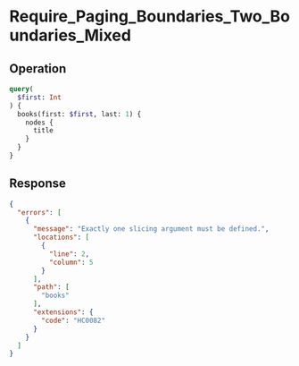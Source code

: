 # Require_Paging_Boundaries_Two_Boundaries_Mixed

## Operation

```graphql
query(
  $first: Int
) {
  books(first: $first, last: 1) {
    nodes {
      title
    }
  }
}
```

## Response

```json
{
  "errors": [
    {
      "message": "Exactly one slicing argument must be defined.",
      "locations": [
        {
          "line": 2,
          "column": 5
        }
      ],
      "path": [
        "books"
      ],
      "extensions": {
        "code": "HC0082"
      }
    }
  ]
}
```


